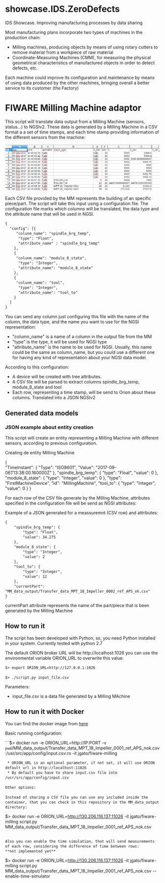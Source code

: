 # showcase.IDS.ZeroDefects
IDS Showcase. Improving manufacturing processes by data sharing

Most manufacturing plans incorporate two types of machines in the production chain:

+ Milling machines, producing objects by means of using rotary cutters to remove material from a workpiece of raw material
+ Coordinate-Measuring Machines (CMM), for measuring the physical geometrical characteristics of manufactured objects in order to detect defects, etc.

Each machine could improve its configuration and maintenance by means of using data produced by the other machines, bringing overall a better service to its customer (the Factory)



# FIWARE Milling Machine adaptor

This script will translate data output from a Milling Machine (sensors, status...) to NGSIv2. These data is generated by a Milling Machine in a CSV format a a set of time stamps, and each time stamp providing information of the different sensors from the machine:

![](./figs/input_file.png)

Each CSV file provided by the MM represents the building of an specific piece/part. The script will take this input using a configuration file. The configuration file marks which columns will be translated, the data type and the attribute name that will be used in NGSI.


```
{
  "config": [{
     "colunm_name": "spindle_brg_temp",
      "type": "Float",
      "attribute_name" : "spindle_brg_temp"
    },
    {
     "colunm_name": "module_8_state",
      "type": "Integer",
      "attribute_name": "module_8_state"
    },
    {
     "colunm_name": "tool",
      "type": "Integer",
      "attribute_name": "tool_to"
    }
  ]
}

```

You can send any column just configuring this file with the name of the column, the data type, and the name you want to use for the NGSI representation:
 * "column_name" is a name of a column in the output file from the MM
 * "type" is the type, it will be used for NGSI type
 * "attribute_name" is the name to be used for NGSI. Usually, this name could be the same as column_name, but you could use a different one for having any kind of representation about your NGSI data model. 

According to this configuration: 

 * A device will be created with tree attributes.
 * A CSV file will be parsed to extract columns spindle_brg_temp, module_8_state and tool
 * Each row, representing a time stamp, will be send to Orion about these columns. Translated into a JSON NGSIv2


## Generated data models

### JSON example about entity creation

This script will create an entity representing a Milling Machine with different sensors, according to previous configuration.

Creating de entity Milling Machine

{   
    "TimeInstant": {
         "Type": "ISO8601",
         "Value": "2017-09-06T13:38:00.160000Z"
    },
    "spindle_brg_temp": {
        "type": "Float", 
        "value": 0
    }, 
    "module_8_state": {
        "type": "Integer", 
        "value": 0
    }, 
    "type": "FirstMachineDevice", 
    "id": "MillingMachine", 
    "tool_to": {
        "type": "Integer", 
        "value": 0
    }
}


For each row of the CSV file generate by the Milling Machine, attributes specified in the configuration file will be send as NGSI attributes:

Example of a JSON generated for a meassuremnt (CSV row) and attributes:

```
{
    "spindle_brg_temp": {
        "type": "Float", 
        "value": 34.275
    }, 
    "module_8_state": {
        "type": "Integer", 
        "value": 2
    }, 
    "tool_to": {
        "type": "Integer", 
        "value": 12
    }, 
    "currentPart": "MM_data_output/Transfer_data_MPT_18_Impeller_0002_ref_APS_ok.csv"
}

```

currentPart attribute represents the name of the part/piece that is been generated by the Milling Machine


## How to run it


The script has been developed with Python, so, you need Python installed in your system. Currently tested with python 2.7

The default ORION broker URL will be http://localhost:1026 you can use the environmental variable ORION_URL to overwrite this value:

```
$> export ORION_URL=http://127.0.0.1:1026

$> ./script.py input_file.csv 
```

Parameters:

 * input_file.csv is a data file generated by a Milling MAchine
 



## How to run it with Docker

You can find the docker image from [here](docker.io/jgato/fiware-milling)


Basic running configuration:

```$> docker run -e ORION_URL=http://IP:PORT  -v `pwd`/MM_data_output/Transfer_data_MPT_18_Impeller_0001_ref_APS_nok.csv:/usr/src/app/config/input.csv:ro -it jgato/fiware-milling

```
 * ORION_URL is an optional parameter, if not set, it will use ORION default url in http://localhost:11026
 * By default you have to share input.csv file into /usr/src/app/config/input.csv

Other options:

Instead of sharing a CSV file you can use any included inside the container, that you can check in this repository in the MM_data_output directory:

```
$> docker run -e ORION_URL=http://130.206.116.137:11026  -it jgato/fiware-milling script.py MM_data_output/Transfer_data_MPT_18_Impeller_0001_ref_APS_nok.csv
```

Also you can enable the time simulation, that will send measurements of each row, considering the difference of time between rows: 
**not implemented yet**

```
$> docker run -e ORION_URL=http://130.206.116.137:11026  -it jgato/fiware-milling script.py MM_data_output/Transfer_data_MPT_18_Impeller_0001_ref_APS_nok.csv --enable-time-simulator

```


